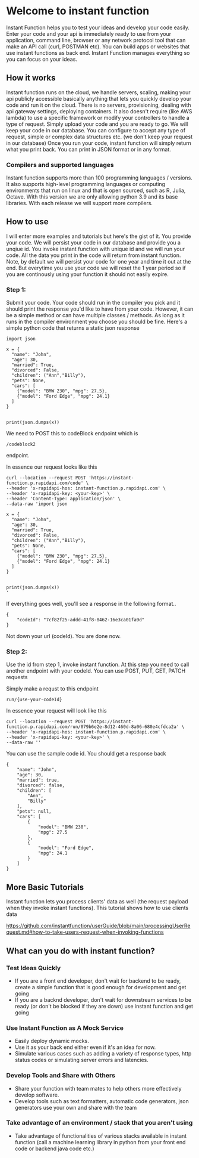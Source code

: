 # Welcome to instant function   

Instant Function helps you to test your ideas and develop your code easily. Enter your code and your api is immediately ready to use from your application, command line, browser or any network protocol tool that can make an API call (curl, POSTMAN etc). You can build apps or websites that use instant functions as back end. Instant Function manages everything so you can focus on your ideas. 

## How it works
Instant function runs on the cloud, we handle servers, scaling, making your api publicly accessible basically anything that lets you quickly develop your code and run it on the cloud. There is no servers, provisioning, dealing with api gateway settings, deploying containers. It also doesn't require (like AWS lambda) to use a specific framework or modify your controllers to handle a type of request. Simply upload your code and you are ready to go. We will keep your code in our database. You can configure to accept any type of request, simple or complex data structures etc. (we don't keep your request in our database) Once you run your code, instant function will simply return what you print back. You can print in JSON format or in any format. 

### Compilers and supported languages
Instant function supports more than 100 programming languages / versions. It also supports high-level programming languages or computing environments that run on linux and that is open sourced, such as R, Julia, Octave. With this version we are only allowing python 3.9 and its base libraries. With each release we will support more compilers. 

## How to use

I will enter more examples and tutorials but here's the gist of it.
You provide your code. We will persist your code in our database and provide you a unqiue id. You invoke instant function with unique id and we will run your code. All the data you print in the code will return from instant function. Note, by default we will persist your code for one year and time it out at the end. But everytime you use your code we will reset the 1 year period so if you are continously using your function it should not easily expire.

### Step 1:
Submit your code. Your code should run in the compiler you pick and it should print the response you'd like to have from your code. However, it can be a simple method or can have multiple classes / methods. As long as it runs in the compiler environment you choose you should be fine. Here's a simple python code that returns a static json response

```
import json

x = {
  "name": "John",
  "age": 30,
  "married": True,
  "divorced": False,
  "children": ("Ann","Billy"),
  "pets": None,
  "cars": [
    {"model": "BMW 230", "mpg": 27.5},
    {"model": "Ford Edge", "mpg": 24.1}
  ]
}


print(json.dumps(x))
```

We need to POST this to codeBlock endpoint which is
```
/codeblock2
```
endpoint.

In essence our request looks like this 
```
curl --location --request POST 'https://instant-function.p.rapidapi.com/code' \
--header 'x-rapidapi-hos: instant-function.p.rapidapi.com' \
--header 'x-rapidapi-key: <your-key>' \
--header 'Content-Type: application/json' \
--data-raw 'import json

x = {
  "name": "John",
  "age": 30,
  "married": True,
  "divorced": False,
  "children": ("Ann","Billy"),
  "pets": None,
  "cars": [
    {"model": "BMW 230", "mpg": 27.5},
    {"model": "Ford Edge", "mpg": 24.1}
  ]
}


print(json.dumps(x))
'
```

If everything goes well, you'll see a response in the following format..
```
{
    "codeId": "7cf82f25-addd-41f8-8462-16e3ca01fa9d"
}
```
Not down your url (codeId). You are done now.

### Step 2:
Use the id from step 1, invoke instant function. At this step you need to call another endpoint with your codeId. You can use POST, PUT, GET, PATCH requests

Simply make a requst to this endpoint
```
run/{use-your-codeId}
```

In essence your request will look like this

```
curl --location --request POST 'https://instant-function.p.rapidapi.com/run/079b6e2e-8d12-460d-8a06-680e4cfdca2a' \
--header 'x-rapidapi-hos: instant-function.p.rapidapi.com' \
--header 'x-rapidapi-key: <your-key>' \
--data-raw ''
```

You can use the sample code id. You should get a response back 

```
{
    "name": "John",
    "age": 30,
    "married": true,
    "divorced": false,
    "children": [
        "Ann",
        "Billy"
    ],
    "pets": null,
    "cars": [
        {
            "model": "BMW 230",
            "mpg": 27.5
        },
        {
            "model": "Ford Edge",
            "mpg": 24.1
        }
    ]
}
```

## More Basic Tutorials
Instant function lets you process clients' data as well (the request payload when they invoke instant functions). 
This tutorial shows how to use clients data

https://github.com/instantfunction/userGuide/blob/main/processingUserRequest.md#how-to-take-users-request-when-invoking-functions



## What can you do with instant function?

### Test Ideas Quickly
* If you are a front end developer, don't wait for backend to be ready, create a simple function that is good enough for development and get going
* If you are a backnd developer, don't wait for downstream services to be ready (or don't be blocked if they are down) use instant function and get going


### Use Instant Function as A Mock Service
* Easily deploy dynamic mocks. 
* Use it as your back end either even if it's an idea for now. 
* Simulate various cases such as adding a variety of response types, http status codes or simulating server errors and latencies.

### Develop Tools and Share with Others
* Share your function with team mates to help others more effectively develop software. 
* Develop tools such as text formatters, automatic code generators, json generators use your own and share with the team

### Take advantage of an environment / stack that you aren't using
* Take advantage of functionalities of various stacks available in instant function (call a machine learning library in python from your front end code or backend java code etc.)
